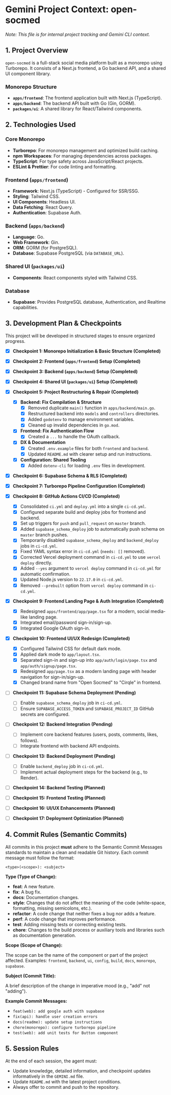 # Gemini Project Context: open-socmed

*Note: This file is for internal project tracking and Gemini CLI context.*

## 1. Project Overview

`open-socmed` is a full-stack social media platform built as a monorepo using Turborepo. It consists of a Next.js frontend, a Go backend API, and a shared UI component library.

### Monorepo Structure

- **`apps/frontend`**: The frontend application built with Next.js (TypeScript).
- **`apps/backend`**: The backend API built with Go (Gin, GORM).
- **`packages/ui`**: A shared library for React/Tailwind components.

## 2. Technologies Used

### Core Monorepo

- **Turborepo**: For monorepo management and optimized build caching.
- **npm Workspaces**: For managing dependencies across packages.
- **TypeScript**: For type safety across JavaScript/React projects.
- **ESLint & Prettier**: For code linting and formatting.

### Frontend (`apps/frontend`)

- **Framework**: Next.js (TypeScript) - Configured for SSR/SSG.
- **Styling**: Tailwind CSS.
- **UI Components**: Headless UI.
- **Data Fetching**: React Query.
- **Authentication**: Supabase Auth.

### Backend (`apps/backend`)

- **Language**: Go.
- **Web Framework**: Gin.
- **ORM**: GORM (for PostgreSQL).
- **Database**: Supabase PostgreSQL (via `DATABASE_URL`).

### Shared UI (`packages/ui`)

- **Components**: React components styled with Tailwind CSS.

### Database

- **Supabase**: Provides PostgreSQL database, Authentication, and Realtime capabilities.

## 3. Development Plan & Checkpoints

This project will be developed in structured stages to ensure organized progress.

- [x] **Checkpoint 1: Monorepo Initialization & Basic Structure (Completed)**

- [x] **Checkpoint 2: Frontend (`apps/frontend`) Setup (Completed)**

- [x] **Checkpoint 3: Backend (`apps/backend`) Setup (Completed)**

- [x] **Checkpoint 4: Shared UI (`packages/ui`) Setup (Completed)**

- [x] **Checkpoint 5: Project Restructuring & Repair (Completed)**
  - [x] **Backend: Fix Compilation & Structure**
    - [x] Removed duplicate `main()` function in `apps/backend/main.go`.
    - [x] Restructured backend into `models` and `controllers` directories.
    - [x] Added `godotenv` to manage environment variables.
    - [x] Cleaned up invalid dependencies in `go.mod`.
  - [x] **Frontend: Fix Authentication Flow**
    - [x] Created a `...` to handle the OAuth callback.
  - [x] **DX & Documentation**
    - [x] Created `.env.example` files for both `frontend` and `backend`.
    - [x] Updated `README.md` with clearer setup and run instructions.
  - [x] **Configuration: Shared Tooling**
    - [x] Added `dotenv-cli` for loading `.env` files in development.

- [x] **Checkpoint 6: Supabase Schema & RLS (Completed)**

- [x] **Checkpoint 7: Turborepo Pipeline Configuration (Completed)**

- [x] **Checkpoint 8: GitHub Actions CI/CD (Completed)**
  - [x] Consolidated `ci.yml` and `deploy.yml` into a single `ci-cd.yml`.
  - [x] Configured separate build and deploy jobs for frontend and backend.
  - [x] Set up triggers for `push` and `pull_request` on `master` branch.
  - [x] Added `supabase_schema_deploy` job to automatically push schema on `master` branch pushes.
  - [x] Temporarily disabled `supabase_schema_deploy` and `backend_deploy` jobs in `ci-cd.yml`.
  - [x] Fixed YAML syntax error in `ci-cd.yml` (`needs: []` removed).
  - [x] Corrected Vercel deployment command in `ci-cd.yml` to use `vercel deploy` directly.
  - [x] Added `--yes` argument to `vercel deploy` command in `ci-cd.yml` for automatic confirmation.
  - [x] Updated Node.js version to `22.17.0` in `ci-cd.yml`.
  - [x] Removed `--prebuilt` option from `vercel deploy` command in `ci-cd.yml`.

- [x] **Checkpoint 9: Frontend Landing Page & Auth Integration (Completed)**
  - [x] Redesigned `apps/frontend/app/page.tsx` for a modern, social media-like landing page.
  - [x] Integrated email/password sign-in/sign-up.
  - [x] Integrated Google OAuth sign-in.

- [x] **Checkpoint 10: Frontend UI/UX Redesign (Completed)**
  - [x] Configured Tailwind CSS for default dark mode.
  - [x] Applied dark mode to `app/layout.tsx`.
  - [x] Separated sign-in and sign-up into `app/auth/login/page.tsx` and `app/auth/signup/page.tsx`.
  - [x] Redesigned `app/page.tsx` as a modern landing page with header navigation for sign-in/sign-up.
  - [x] Changed brand name from "Open Socmed" to "Cirqle" in frontend.

- [ ] **Checkpoint 11: Supabase Schema Deployment (Pending)**
  - [ ] Enable `supabase_schema_deploy` job in `ci-cd.yml`.
  - [ ] Ensure `SUPABASE_ACCESS_TOKEN` and `SUPABASE_PROJECT_ID` GitHub secrets are configured.

- [ ] **Checkpoint 12: Backend Integration (Pending)**
  - [ ] Implement core backend features (users, posts, comments, likes, follows).
  - [ ] Integrate frontend with backend API endpoints.

- [ ] **Checkpoint 13: Backend Deployment (Pending)**
  - [ ] Enable `backend_deploy` job in `ci-cd.yml`.
  - [ ] Implement actual deployment steps for the backend (e.g., to Render).

- [ ] **Checkpoint 14: Backend Testing (Planned)**

- [ ] **Checkpoint 15: Frontend Testing (Planned)**

- [ ] **Checkpoint 16: UI/UX Enhancements (Planned)**

- [ ] **Checkpoint 17: Deployment Optimization (Planned)**

## 4. Commit Rules (Semantic Commits)

All commits in this project **must** adhere to the Semantic Commit Messages standards to maintain a clean and readable Git history. Each commit message must follow the format:

```
<type>(<scope>): <subject>
```

**Type (Type of Change):**

- **feat**: A new feature.
- **fix**: A bug fix.
- **docs**: Documentation changes.
- **style**: Changes that do not affect the meaning of the code (white-space, formatting, missing semicolons, etc.).
- **refactor**: A code change that neither fixes a bug nor adds a feature.
- **perf**: A code change that improves performance.
- **test**: Adding missing tests or correcting existing tests.
- **chore**: Changes to the build process or auxiliary tools and libraries such as documentation generation.

**Scope (Scope of Change):**

The scope can be the name of the component or part of the project affected. Examples: `frontend`, `backend`, `ui`, `config`, `build`, `docs`, `monorepo`, `supabase`.

**Subject (Commit Title):**

A brief description of the change in imperative mood (e.g., "add" not "adding").

**Example Commit Messages:**

- `feat(web): add google auth with supabase`
- `fix(api): handle user creation errors`
- `docs(readme): update setup instructions`
- `chore(monorepo): configure turborepo pipeline`
- `test(web): add unit tests for Button component`

## 5. Session Rules

At the end of each session, the agent must:

- Update knowledge, detailed information, and checkpoint updates informatively in the `GEMINI.md` file.
- Update `README.md` with the latest project conditions.
- Always offer to commit and push to the repository.
